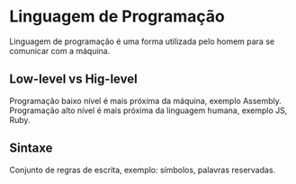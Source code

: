 # Linguagem de Programação

Linguagem de programação é uma forma utilizada pelo homem para se comunicar com a máquina.
## Low-level vs Hig-level

Programação baixo nível é mais próxima da máquina, exemplo Assembly.
Programação alto nível é mais próxima da linguagem humana, exemplo JS, Ruby.

## Sintaxe

Conjunto de regras de escrita, exemplo: símbolos, palavras reservadas.